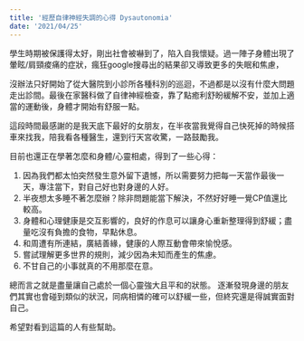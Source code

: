 ```yaml
---
title: '經歷自律神經失調的心得 Dysautonomia'
date: '2021/04/25'
---
```


學生時期被保護得太好，剛出社會被嚇到了，陷入自我懷疑。過一陣子身體出現了暈眩/肩頸痠痛的症狀，瘋狂google搜尋出的結果卻又導致更多的失眠和焦慮，

沒辦法只好開始了從大醫院到小診所各種科別的巡迴，不過都是以沒有什麼大問題走出診間。最後在家醫科做了自律神經檢查，靠了點癒利舒盼緩解不安，並加上適當的運動後，身體才開始有舒服一點。

這段時間最感謝的是我天底下最好的女朋友，在半夜當我覺得自己快死掉的時候搭車來找我，陪我看各種醫生，還到行天宮收驚，一路鼓勵我。

目前也還正在學著怎麼和身體/心靈相處，得到了一些心得：
1. 因為我們都太怕突然發生意外留下遺憾，所以需要努力把每一天當作最後一天，專注當下，對自己好也對身邊的人好。
2. 半夜想太多睡不著怎麼辦？除非問題能當下解決，不然好好睡一覺CP值還比較高。
3. 身體和心理健康是交互影響的，良好的作息可以讓身心重新整理得到舒緩；盡量吃沒有負擔的食物，早點休息。
4. 和周遭有所連結，廣結善緣，健康的人際互動會帶來愉悅感。
5. 嘗試理解更多世界的規則，減少因為未知而產生的焦慮。
6. 不甘自己的小事就真的不用那麼在意。

總而言之就是盡量讓自己處於一個心靈強大且平和的狀態。
逐漸發現身邊的朋友們其實也會碰到類似的狀況，同病相憐的確可以舒緩一些，但終究還是得誠實面對自己。

希望對看到這篇的人有些幫助。